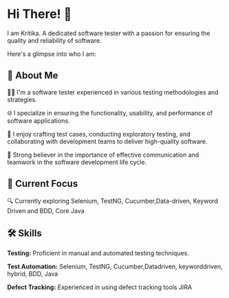 # Hi There! 👋
I am Kritika. A dedicated software tester with a passion for ensuring the quality and reliability of software. 

Here's a glimpse into who I am:

## 🚀 About Me
👩‍💻 I'm a software tester experienced in various testing methodologies and strategies.

🌐 I specialize in ensuring the functionality, usability, and performance of software applications.

🧪 I enjoy crafting test cases, conducting exploratory testing, and collaborating with development teams to deliver high-quality software.

🤝 Strong believer in the importance of effective communication and teamwork in the software development life cycle.


## 🌱 Current Focus

 🔍 Currently exploring Selenium, TestNG, Cucumber,Data-driven, Keyword Driven and BDD, Core Java

## 🛠️ Skills

**Testing:** Proficient in manual and automated testing techniques.

**Test Automation:** Selenium, TestNG, Cucumber,Datadriven, keyworddriven, hybrid, BDD, Java

**Defect Tracking:** Experienced in using defect tracking tools JIRA


